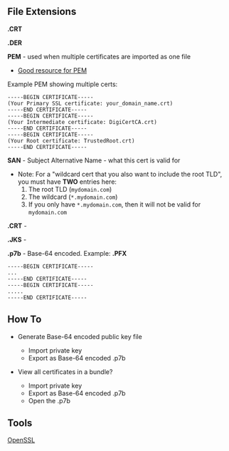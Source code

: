 
## File Extensions

**.CRT**

**.DER**


**PEM** - used when multiple certificates are imported as one file
- [Good resource for PEM](https://www.digicert.com/kb/ssl-support/pem-ssl-creation.htm)

Example PEM showing multiple certs:
```
-----BEGIN CERTIFICATE-----
(Your Primary SSL certificate: your_domain_name.crt)
-----END CERTIFICATE-----
-----BEGIN CERTIFICATE-----
(Your Intermediate certificate: DigiCertCA.crt)
-----END CERTIFICATE-----
-----BEGIN CERTIFICATE-----
(Your Root certificate: TrustedRoot.crt)
-----END CERTIFICATE-----
```

**SAN** - Subject Alternative Name - what this cert is valid for
- Note: For a "wildcard cert that you also want to include the root TLD", you must have **TWO** entries here:
    1. The root TLD (`mydomain.com`)
    2. The wildcard (`*.mydomain.com`)  
    3. If you only have `*.mydomain.com`, then it will not be valid for `mydomain.com`


**.CRT** - 

**.JKS** - 

**.p7b** - Base-64 encoded. Example:
**.PFX**

```
-----BEGIN CERTIFICATE-----
...
-----END CERTIFICATE-----
-----BEGIN CERTIFICATE-----
.....
-----END CERTIFICATE-----
```

## How To

- Generate Base-64 encoded public key file
    - Import private key
    - Export as Base-64 encoded .p7b

- View all certificates in a bundle?
    - Import private key
    - Export as Base-64 encoded .p7b
    - Open the .p7b

## Tools

[OpenSSL](https://www.openssl.org/)
